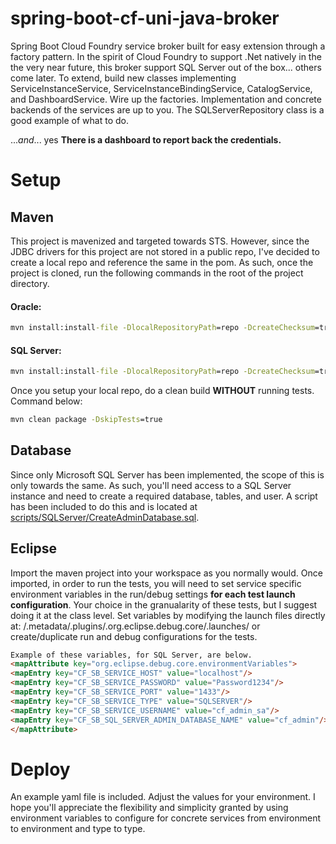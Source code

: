spring-boot-cf-uni-java-broker
=============================

Spring Boot Cloud Foundry service broker built for easy extension through a factory pattern. In the spirit of Cloud Foundry to support .Net natively in the the very near future, this broker support SQL Server out of the box... others come later. To extend, build new classes implementing ServiceInstanceService, ServiceInstanceBindingService, CatalogService, and DashboardService. Wire up the factories. Implementation and concrete backends of the services are up to you. The SQLServerRepository class is a good example of what to do.

...*and*... yes **There is a dashboard to report back the credentials.**

# Setup
## Maven
This project is mavenized and targeted towards STS. However, since the JDBC drivers for this project are not stored in a public repo, I've decided to create a local repo and reference the same in the pom. As such, once the project is cloned, run the following commands in the root of the project directory.
#### Oracle:
```bat
mvn install:install-file -DlocalRepositoryPath=repo -DcreateChecksum=true -Dpackaging=jar -Dfile=lib/ojdbc7.jar -DgroupId=ojdbc7 -DartifactId=ojdbc7 -Dversion=7
```
#### SQL Server:
```bat
mvn install:install-file -DlocalRepositoryPath=repo -DcreateChecksum=true -Dpackaging=jar -Dfile=lib/sqljdbc41.jar -DgroupId=sqljdbc41 -DartifactId=sqljdbc41 -Dversion=4.1
```
Once you setup your local repo, do a clean build **WITHOUT** running tests. Command below:
```bat
mvn clean package -DskipTests=true
```
## Database
Since only Microsoft SQL Server has been implemented, the scope of this is only towards the same. As such, you'll need access to a SQL Server instance and need to create a required database, tables, and user. A script has been included to do this and is located at [scripts/SQLServer/CreateAdminDatabase.sql](https://github.com/csvoboda-pivotal/spring-boot-cf-uni-java-broker/blob/master/Scripts/SQLServer/CreateAdminDatabase.sql).

## Eclipse
Import the maven project into your workspace as you normally would. Once imported, in order to run the tests, you will need to set service specific environment variables in the run/debug settings **for each test launch configuration**. Your choice in the granualarity of these tests, but I suggest doing it at the class level. Set variables by modifying the launch files directly at: <workspace>/.metadata/.plugins/.org.eclipse.debug.core/.launches/<runasfilename> or create/duplicate run and debug configurations for the tests.

```html
Example of these variables, for SQL Server, are below.
<mapAttribute key="org.eclipse.debug.core.environmentVariables">
<mapEntry key="CF_SB_SERVICE_HOST" value="localhost"/>
<mapEntry key="CF_SB_SERVICE_PASSWORD" value="Password1234"/>
<mapEntry key="CF_SB_SERVICE_PORT" value="1433"/>
<mapEntry key="CF_SB_SERVICE_TYPE" value="SQLSERVER"/>
<mapEntry key="CF_SB_SERVICE_USERNAME" value="cf_admin_sa"/>
<mapEntry key="CF_SB_SQL_SERVER_ADMIN_DATABASE_NAME" value="cf_admin"/>
</mapAttribute>
```
# Deploy
An example yaml file is included. Adjust the values for your environment. I hope you'll appreciate the flexibility and simplicity granted by using environment variables to configure for concrete services from environment to environment and type to type.
